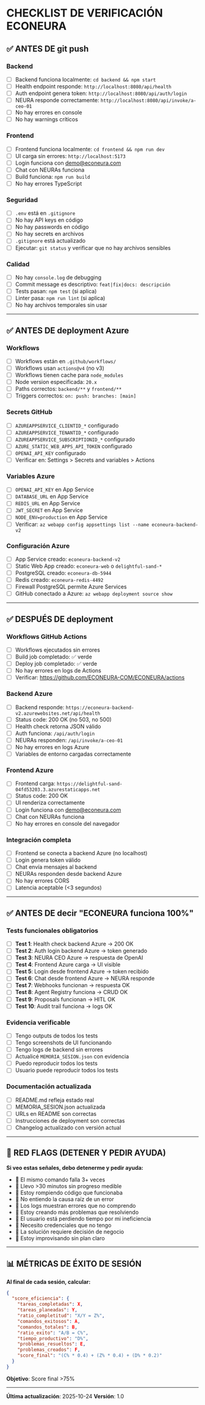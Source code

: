 # CHECKLIST DE VERIFICACIÓN ECONEURA

## ✅ ANTES DE git push

### Backend
- [ ] Backend funciona localmente: `cd backend && npm start`
- [ ] Health endpoint responde: `http://localhost:8080/api/health`
- [ ] Auth endpoint genera token: `http://localhost:8080/api/auth/login`
- [ ] NEURA responde correctamente: `http://localhost:8080/api/invoke/a-ceo-01`
- [ ] No hay errores en console
- [ ] No hay warnings críticos

### Frontend
- [ ] Frontend funciona localmente: `cd frontend && npm run dev`
- [ ] UI carga sin errores: `http://localhost:5173`
- [ ] Login funciona con demo@econeura.com
- [ ] Chat con NEURAs funciona
- [ ] Build funciona: `npm run build`
- [ ] No hay errores TypeScript

### Seguridad
- [ ] `.env` está en `.gitignore`
- [ ] No hay API keys en código
- [ ] No hay passwords en código
- [ ] No hay secrets en archivos
- [ ] `.gitignore` está actualizado
- [ ] Ejecutar: `git status` y verificar que no hay archivos sensibles

### Calidad
- [ ] No hay `console.log` de debugging
- [ ] Commit message es descriptivo: `feat|fix|docs: descripción`
- [ ] Tests pasan: `npm test` (si aplica)
- [ ] Linter pasa: `npm run lint` (si aplica)
- [ ] No hay archivos temporales sin usar

---

## ✅ ANTES DE deployment Azure

### Workflows
- [ ] Workflows están en `.github/workflows/`
- [ ] Workflows usan `actions@v4` (no v3)
- [ ] Workflows tienen cache para `node_modules`
- [ ] Node version especificada: `20.x`
- [ ] Paths correctos: `backend/**` y `frontend/**`
- [ ] Triggers correctos: `on: push: branches: [main]`

### Secrets GitHub
- [ ] `AZUREAPPSERVICE_CLIENTID_*` configurado
- [ ] `AZUREAPPSERVICE_TENANTID_*` configurado
- [ ] `AZUREAPPSERVICE_SUBSCRIPTIONID_*` configurado
- [ ] `AZURE_STATIC_WEB_APPS_API_TOKEN` configurado
- [ ] `OPENAI_API_KEY` configurado
- [ ] Verificar en: Settings > Secrets and variables > Actions

### Variables Azure
- [ ] `OPENAI_API_KEY` en App Service
- [ ] `DATABASE_URL` en App Service
- [ ] `REDIS_URL` en App Service
- [ ] `JWT_SECRET` en App Service
- [ ] `NODE_ENV=production` en App Service
- [ ] Verificar: `az webapp config appsettings list --name econeura-backend-v2`

### Configuración Azure
- [ ] App Service creado: `econeura-backend-v2`
- [ ] Static Web App creado: `econeura-web` o `delightful-sand-*`
- [ ] PostgreSQL creado: `econeura-db-5944`
- [ ] Redis creado: `econeura-redis-4492`
- [ ] Firewall PostgreSQL permite Azure Services
- [ ] GitHub conectado a Azure: `az webapp deployment source show`

---

## ✅ DESPUÉS DE deployment

### Workflows GitHub Actions
- [ ] Workflows ejecutados sin errores
- [ ] Build job completado: ✅ verde
- [ ] Deploy job completado: ✅ verde
- [ ] No hay errores en logs de Actions
- [ ] Verificar: https://github.com/ECONEURA-COM/ECONEURA/actions

### Backend Azure
- [ ] Backend responde: `https://econeura-backend-v2.azurewebsites.net/api/health`
- [ ] Status code: 200 OK (no 503, no 500)
- [ ] Health check retorna JSON válido
- [ ] Auth funciona: `/api/auth/login`
- [ ] NEURAs responden: `/api/invoke/a-ceo-01`
- [ ] No hay errores en logs Azure
- [ ] Variables de entorno cargadas correctamente

### Frontend Azure
- [ ] Frontend carga: `https://delightful-sand-04fd53203.3.azurestaticapps.net`
- [ ] Status code: 200 OK
- [ ] UI renderiza correctamente
- [ ] Login funciona con demo@econeura.com
- [ ] Chat con NEURAs funciona
- [ ] No hay errores en console del navegador

### Integración completa
- [ ] Frontend se conecta a backend Azure (no localhost)
- [ ] Login genera token válido
- [ ] Chat envía mensajes al backend
- [ ] NEURAs responden desde backend Azure
- [ ] No hay errores CORS
- [ ] Latencia aceptable (<3 segundos)

---

## ✅ ANTES DE decir "ECONEURA funciona 100%"

### Tests funcionales obligatorios
- [ ] **Test 1**: Health check backend Azure → 200 OK
- [ ] **Test 2**: Auth login backend Azure → token generado
- [ ] **Test 3**: NEURA CEO Azure → respuesta de OpenAI
- [ ] **Test 4**: Frontend Azure carga → UI visible
- [ ] **Test 5**: Login desde frontend Azure → token recibido
- [ ] **Test 6**: Chat desde frontend Azure → NEURA responde
- [ ] **Test 7**: Webhooks funcionan → respuesta OK
- [ ] **Test 8**: Agent Registry funciona → CRUD OK
- [ ] **Test 9**: Proposals funcionan → HITL OK
- [ ] **Test 10**: Audit trail funciona → logs OK

### Evidencia verificable
- [ ] Tengo outputs de todos los tests
- [ ] Tengo screenshots de UI funcionando
- [ ] Tengo logs de backend sin errores
- [ ] Actualicé `MEMORIA_SESION.json` con evidencia
- [ ] Puedo reproducir todos los tests
- [ ] Usuario puede reproducir todos los tests

### Documentación actualizada
- [ ] README.md refleja estado real
- [ ] MEMORIA_SESION.json actualizada
- [ ] URLs en README son correctas
- [ ] Instrucciones de deployment son correctas
- [ ] Changelog actualizado con versión actual

---

## 🚨 RED FLAGS (DETENER Y PEDIR AYUDA)

**Si veo estas señales, debo detenerme y pedir ayuda:**

- 🚨 El mismo comando falla 3+ veces
- 🚨 Llevo >30 minutos sin progreso medible
- 🚨 Estoy rompiendo código que funcionaba
- 🚨 No entiendo la causa raíz de un error
- 🚨 Los logs muestran errores que no comprendo
- 🚨 Estoy creando más problemas que resolviendo
- 🚨 El usuario está perdiendo tiempo por mi ineficiencia
- 🚨 Necesito credenciales que no tengo
- 🚨 La solución requiere decisión de negocio
- 🚨 Estoy improvisando sin plan claro

---

## 📊 MÉTRICAS DE ÉXITO DE SESIÓN

**Al final de cada sesión, calcular:**

```json
{
  "score_eficiencia": {
    "tareas_completadas": X,
    "tareas_planeadas": Y,
    "ratio_completitud": "X/Y = Z%",
    "comandos_exitosos": A,
    "comandos_totales": B,
    "ratio_exito": "A/B = C%",
    "tiempo_productivo": "D%",
    "problemas_resueltos": E,
    "problemas_creados": F,
    "score_final": "(C% * 0.4) + (Z% * 0.4) + (D% * 0.2)"
  }
}
```

**Objetivo**: Score final >75%

---

**Última actualización**: 2025-10-24
**Versión**: 1.0

